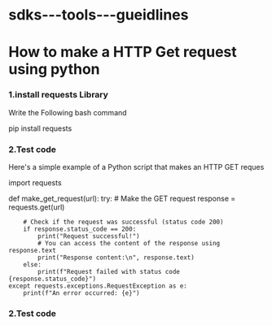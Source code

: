 # sdks---tools---gueidlines
# How to make a HTTP Get request using python 
<h3 id="GET REQ HTTP">1.install requests Library  </h3>
<p>Write the Following bash command</p>
  pip install requests
<h3 id="GET REQ HTTP">2.Test code </h3>
<p> Here's a simple example of a Python script that makes an HTTP GET reques </p>

import requests

def make_get_request(url):
    try:
        # Make the GET request
        response = requests.get(url)

        # Check if the request was successful (status code 200)
        if response.status_code == 200:
            print("Request successful!")
            # You can access the content of the response using response.text
            print("Response content:\n", response.text)
        else:
            print(f"Request failed with status code {response.status_code}")
    except requests.exceptions.RequestException as e:
        print(f"An error occurred: {e}")
<h3 id="GET REQ HTTP">2.Test code </h3>

